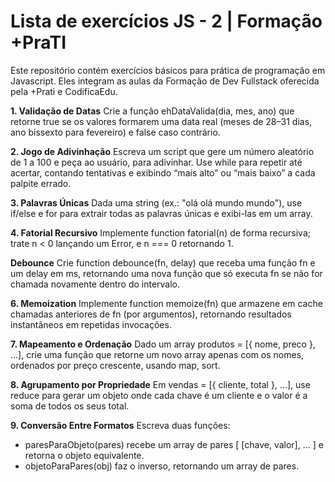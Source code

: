 # Lista de exercícios JS - 2 | Formação +PraTI
Este repositório contém exercícios básicos para prática de programação em Javascript. Eles integram as aulas da Formação de Dev Fullstack oferecida pela +Prati e CodificaEdu.

**1. Validação de Datas**
Crie a função ehDataValida(dia, mes, ano) que retorne true se os valores
formarem uma data real (meses de 28–31 dias, ano bissexto para
fevereiro) e false caso contrário.

**2. Jogo de Adivinhação**
Escreva um script que gere um número aleatório de 1 a 100 e peça ao
usuário, para adivinhar. Use while para repetir até acertar, contando
tentativas e exibindo “mais alto” ou “mais baixo” a cada palpite errado.

**3. Palavras Únicas**
Dada uma string (ex.: "olá olá mundo mundo"), use if/else e for para extrair
todas as palavras únicas e exibi-las em um array.

**4. Fatorial Recursivo**
Implemente function fatorial(n) de forma recursiva; trate n < 0 lançando
um Error, e n === 0 retornando 1.

**Debounce**
Crie function debounce(fn, delay) que receba uma função fn e um delay
em ms, retornando uma nova função que só executa fn se não for
chamada novamente dentro do intervalo.

**6. Memoization**
Implemente function memoize(fn) que armazene em cache chamadas
anteriores de fn (por argumentos), retornando resultados instantâneos em
repetidas invocações.

**7. Mapeamento e Ordenação**
Dado um array produtos = [{ nome, preco }, ...], crie uma função que
retorne um novo array apenas com os nomes, ordenados por preço
crescente, usando map, sort.

**8. Agrupamento por Propriedade**
Em vendas = [{ cliente, total }, ...], use reduce para gerar um objeto onde
cada chave é um cliente e o valor é a soma de todos os seus total.

**9. Conversão Entre Formatos**
Escreva duas funções: 
- paresParaObjeto(pares) recebe um array de pares [ [chave,
valor], ... ] e retorna o objeto equivalente.
- objetoParaPares(obj) faz o inverso, retornando um array de
pares.
